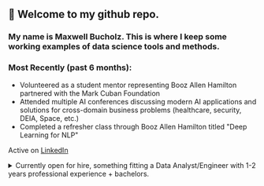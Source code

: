 ## 👋 Welcome to my github repo.

### My name is Maxwell Bucholz. This is where I keep some working examples of data science tools and methods.
 
### Most Recently (past 6 months):
- Volunteered as a student mentor representing Booz Allen Hamilton partnered with the Mark Cuban Foundation
- Attended multiple AI conferences discussing modern AI applications and solutions for cross-domain business problems (healthcare, security, DEIA, Space, etc.)
- Completed a refresher class through Booz Allen Hamilton titled "Deep Learning for NLP"

Active on [LinkedIn](https://www.linkedin.com/in/maxwell-bucholz-18b67318a/)
<details>
    <summary>Currently open for hire, something fitting a Data Analyst/Engineer with 1-2 years professional experience + bachelors.</summary>

         As a Data Engineer at Booz Allen Hamilton (Sep 2022 - Present):
    Python, SQL, Databricks, Jupyter, Google Colab, Tableau
    APIs, Requests/Yapki, Pandas, Numpy, pickle, regex
    Monte Carlo and other statistical methods, vectorization of existing code
    Database stand-up, augmentation to existing data portfolio, automation for data ingest/output

         As an Intern at StreetShares (May - August 2019):
    Python, R, Tableau, Tableau Prep, Microsoft Suite
    Data Aggregation from seperate on-site servers through tableau prep to Tableau
    Presented final products to sales team and CFO
</details>

<!---
maxwellabgit/maxwellabgit is a ✨ special ✨ repository because its `README.md` (this file) appears on your GitHub profile.
You can click the Preview link to take a look at your changes.
--->
